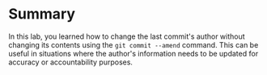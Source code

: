 # Summary

In this lab, you learned how to change the last commit's author without changing its contents using the `git commit --amend` command. This can be useful in situations where the author's information needs to be updated for accuracy or accountability purposes.
